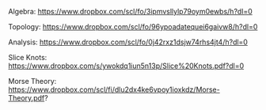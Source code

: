 Algebra: https://www.dropbox.com/scl/fo/3ipmvsllylp79oym0ewbs/h?dl=0

Topology: https://www.dropbox.com/scl/fo/96ypoadatequei6gaivw8/h?dl=0

Analysis: https://www.dropbox.com/scl/fo/0j42rxz1dsjw74rhs4jt4/h?dl=0

Slice Knots: https://www.dropbox.com/s/ywokdq1iun5n13p/Slice%20Knots.pdf?dl=0

Morse Theory: https://www.dropbox.com/scl/fi/dlu2dx4ke6vpoy1ioxkdz/Morse-Theory.pdf?
